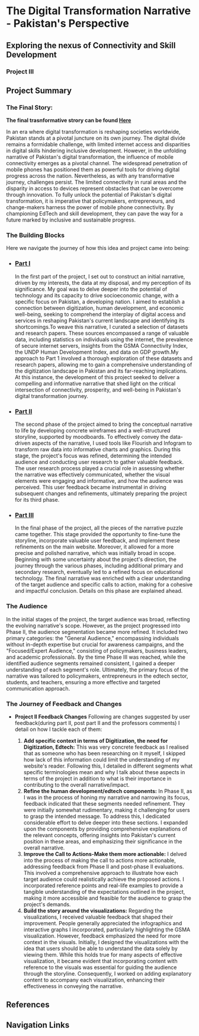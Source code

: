 # The Digital Transformation Narrative - Pakistan's Perspective
## Exploring the nexus of Connectivity and Skill Development
### Project III

## Project Summary 
### The Final Story: 
 **The final trasnformative strory can be found [Here](https://preview.shorthand.com/f0VL0RSaMQNXBT8p#section-Introduction-ZVmJW1jjkR)**

In an era where digital transformation is reshaping societies worldwide, Pakistan stands at a pivotal juncture on its own journey. The digital divide remains a formidable challenge, with limited internet access and disparities in digital skills hindering inclusive development. However, in the unfolding narrative of Pakistan's digital transformation, the influence of mobile connectivity emerges as a pivotal channel. The widespread penetration of mobile phones has positioned them as powerful tools for driving digital progress across the nation. Nevertheless, as with any transformative journey, challenges persist. The limited connectivity in rural areas and the disparity in access to devices represent obstacles that can be overcome through innovation. To fully unlock the potential of Pakistan's digital transformation, it is imperative that policymakers, entrepreneurs, and change-makers harness the power of mobile phone connectivity. By championing EdTech and skill development, they can pave the way for a future marked by inclusive and sustainable progress.

### The Building Blocks
Here we navigate the journey of how this idea and project came into being:

- ### [Part I](https://hibahassan96.github.io/hibah-tswd-portfolio/Project_I_PakistansDigitization.html)
  In the first part of the project, I set out to construct an initial narrative, driven by my interests, the data at my disposal, and my perception of its significance. My goal was to delve deeper into the potential of technology and its capacity to drive socioeconomic change, with a specific focus on Pakistan, a developing nation. I aimed to establish a connection between digitization, human development, and economic well-being, seeking to comprehend the interplay of digital access and services in reshaping Pakistan's current landscape and identifying its shortcomings.To weave this narrative, I curated a selection of datasets and research papers. These sources encompassed a range of valuable data, including statistics on individuals using the internet, the prevalence of secure internet servers, insights from the GSMA Connectivity Index, the UNDP Human Development Index, and data on GDP growth.My approach to Part 1 involved a thorough exploration of these datasets and research papers, allowing me to gain a comprehensive understanding of the digitization landscape in Pakistan and its far-reaching implications. At this instance, the development of this project seeked to deliver a compelling and informative narrative that shed light on the critical intersection of connectivity, prosperity, and well-being in Pakistan's digital transformation journey.

- ### [Part II](https://hibahassan96.github.io/hibah-tswd-portfolio/Project_II_PakistansDigitization.html)
  The second phase of the project aimed to bring the conceptual narrative to life by developing concrete wireframes and a well-structured storyline, supported by moodboards. To effectively convey the data-driven aspects of the narrative, I used tools like Flourish and Infogram to transform raw data into informative charts and graphics. During this stage, the project's focus was refined, determining the intended audience and conducting user research to gather valuable feedback. The user research process played a crucial role in assessing whether the narrative was effectively communicated, whether the visual elements were engaging and informative, and how the audience was perceived. This user feedback became instrumental in driving subsequent changes and refinements, ultimately preparing the project for its third phase.

- ### [Part III](https://hibahassan96.github.io/hibah-tswd-portfolio/Project_III_PakistansDigitization.html)
  In the final phase of the project, all the pieces of the narrative puzzle came together. This stage provided the opportunity to fine-tune the storyline, incorporate valuable user feedback, and implement these refinements on the main website. Moreover, it allowed for a more precise and polished narrative, which was initially broad in scope. Beginning with some uncertainty about the project's direction, the journey through the various phases, including additional primary and secondary research, eventually led to a refined focus on educational technology. The final narrative was enriched with a clear understanding of the target audience and specific calls to action, making for a cohesive and impactful conclusion. Details on this phase are explained ahead.

### The Audience
In the initial stages of the project, the target audience was broad, reflecting the evolving narrative's scope. However, as the project progressed into Phase II, the audience segmentation became more refined. It included two primary categories: the "General Audience," encompassing individuals without in-depth expertise but crucial for awareness campaigns, and the "Focused/Expert Audience," consisting of policymakers, business leaders, and academic professionals. By the time Phase III was reached, while the identified audience segments remained consistent, I gained a deeper understanding of each segment's role. Ultimately, the primary focus of the narrative was tailored to policymakers, entrepreneurs in the edtech sector, students, and teachers, ensuring a more effective and targeted communication approach.

### The Journey of Feedback and Changes 
- **Project II Feedback Changes**
  Following are changes suggested by user feedback(during part II, post part II and the professors comments) I detail on how I tackle each of them:

  1. **Add specific context in terms of Digitization, the need for Digitization, Edtech:** This was very concrete feedback as I realised that as someone who has been researching on it myself, I skipped how lack of this information could limit the understanding of my website's reader. Following this, I detailed in different segments what specific terminologies mean and why I talk about these aspects in terms of the project in addition to what is their importance in contributing to the overall narrative/impact.
  2. **Refine the human development/edtech components:** In Phase II, as I was in the process of honing my narrative and narrowing its focus, feedback indicated that these segments needed refinement. They were initially somewhat rudimentary, making it challenging for users to grasp the intended message. To address this, I dedicated considerable effort to delve deeper into these sections. I expanded upon the components by providing comprehensive explanations of the relevant concepts, offering insights into Pakistan's current position in these areas, and emphasizing their significance in the overall narrative.
  3. **Improve the Call to Actions-Make them more actionable:**  I delved into the process of making the call to actions more actionable, addressing feedback from Phase II and post-phase II evaluations. This involved a comprehensive approach to illustrate how each target audience could realistically achieve the proposed actions. I incorporated reference points and real-life examples to provide a tangible understanding of the expectations outlined in the project, making it more accessible and feasible for the audience to grasp the project's demands.
  4. **Build the story around the visualizations:** Regarding the visualizations, I received valuable feedback that shaped their improvement. People generally appreciated the infographics and interactive graphs I incorporated, particularly highlighting the GSMA visualization. However, feedback emphasized the need for more context in the visuals. Initially, I designed the visualizations with the idea that users should be able to understand the data solely by viewing them. While this holds true for many aspects of effective visualization, it became evident that incorporating content with reference to the visuals was essential for guiding the audience through the storyline. Consequently, I worked on adding explanatory content to accompany each visualization, enhancing their effectiveness in conveying the narrative.
     
## References

## Navigation Links
